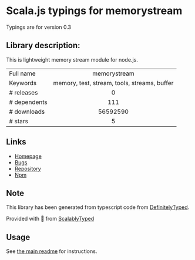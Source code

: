 
# Scala.js typings for memorystream

Typings are for version 0.3

## Library description:
This is lightweight memory stream module for node.js.

|                    |                 |
| ------------------ | :-------------: |
| Full name          | memorystream |
| Keywords           | memory, test, stream, tools, streams, buffer |
| # releases         | 0 |
| # dependents       | 111 |
| # downloads        | 56592590 |
| # stars            | 5 |

## Links
- [Homepage](https://github.com/JSBizon/node-memorystream)
- [Bugs](https://github.com/JSBizon/node-memorystream/issues)
- [Repository](https://github.com/JSBizon/node-memorystream)
- [Npm](https://www.npmjs.com/package/memorystream)
    


## Note
This library has been generated from typescript code from [DefinitelyTyped](https://definitelytyped.org).

Provided with :purple_heart: from [ScalablyTyped](https://github.com/oyvindberg/ScalablyTyped)

## Usage
See [the main readme](../../readme.md) for instructions.



